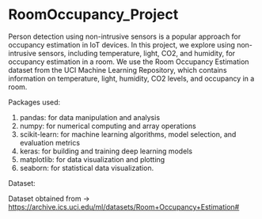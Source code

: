 # RoomOccupancy_Project
  Person detection using non-intrusive sensors is a popular approach for occupancy estimation in IoT devices. In this project, we explore using non-intrusive sensors, including temperature, light, CO2, and humidity, for occupancy estimation in a room. We use the Room Occupancy Estimation dataset from the UCI Machine Learning Repository, which contains information on temperature, light, humidity, CO2 levels, and occupancy in a room. 

Packages used:

1. pandas: for data manipulation and analysis
2. numpy: for numerical computing and array operations
3. scikit-learn: for machine learning algorithms, model selection, and evaluation metrics
4. keras: for building and training deep learning models
5. matplotlib: for data visualization and plotting
6. seaborn: for statistical data visualization.

Dataset:

Dataset obtained from -> https://archive.ics.uci.edu/ml/datasets/Room+Occupancy+Estimation#
